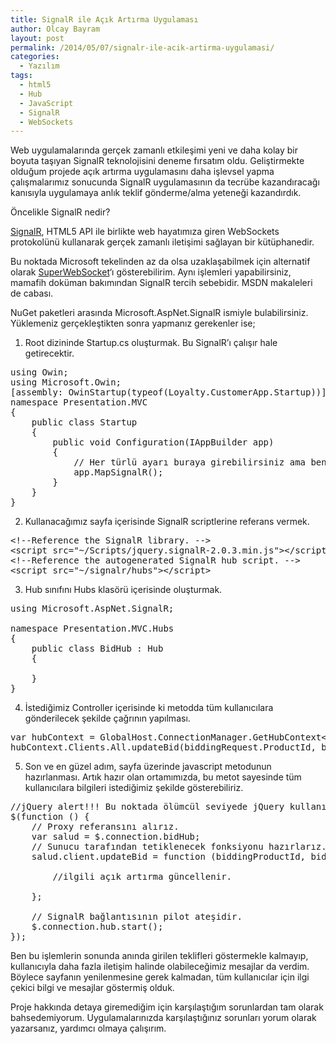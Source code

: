 ```yaml
---
title: SignalR ile Açık Artırma Uygulaması
author: Olcay Bayram
layout: post
permalink: /2014/05/07/signalr-ile-acik-artirma-uygulamasi/
categories:
  - Yazılım
tags:
  - html5
  - Hub
  - JavaScript
  - SignalR
  - WebSockets
---
```

Web uygulamalarında gerçek zamanlı etkileşimi yeni ve daha kolay bir boyuta taşıyan SignalR teknolojisini deneme fırsatım oldu. Geliştirmekte olduğum projede açık artırma uygulamasını daha işlevsel yapma çalışmalarımız sonucunda SignalR uygulamasının da tecrübe kazandıracağı kanısıyla uygulamaya anlık teklif gönderme/alma yeteneği kazandırdık.

Öncelikle SignalR nedir?

<a href="http://signalr.net/" title="SignalR" target="_blank">SignalR</a>, HTML5 API ile birlikte web hayatımıza giren WebSockets protokolünü kullanarak gerçek zamanlı iletişimi sağlayan bir kütüphanedir.

Bu noktada Microsoft tekelinden az da olsa uzaklaşabilmek için alternatif olarak <a href="http://superwebsocket.codeplex.com/" target="_blank">SuperWebSocket</a>&#8216;ı gösterebilirim. Aynı işlemleri yapabilirsiniz, mamafih doküman bakımından SignalR tercih sebebidir. MSDN makaleleri de cabası.

NuGet paketleri arasında Microsoft.AspNet.SignalR ismiyle bulabilirsiniz. Yüklemeniz gerçekleştikten sonra yapmanız gerekenler ise;

1. Root dizininde Startup.cs oluşturmak. Bu SignalR&#8217;ı çalışır hale getirecektir.

<pre class="brush: csharp; title: ; notranslate" title="">using Owin;
using Microsoft.Owin;
[assembly: OwinStartup(typeof(Loyalty.CustomerApp.Startup))]
namespace Presentation.MVC
{
    public class Startup
    {
        public void Configuration(IAppBuilder app)
        {
            // Her türlü ayarı buraya girebilirsiniz ama ben o detaya girmiyorum.
            app.MapSignalR();
        }
    }
}
</pre>

2. Kullanacağımız sayfa içerisinde SignalR scriptlerine referans vermek.

<pre class="brush: jscript; title: ; notranslate" title="">&lt;!--Reference the SignalR library. --&gt;
&lt;script src="~/Scripts/jquery.signalR-2.0.3.min.js"&gt;&lt;/script&gt;
&lt;!--Reference the autogenerated SignalR hub script. --&gt;
&lt;script src="~/signalr/hubs"&gt;&lt;/script&gt;
</pre>

3. Hub sınıfını Hubs klasörü içerisinde oluşturmak.

<pre class="brush: csharp; title: ; notranslate" title="">using Microsoft.AspNet.SignalR;

namespace Presentation.MVC.Hubs
{
    public class BidHub : Hub
    {
        
    }
}
</pre>

4. İstediğimiz Controller içerisinde ki metodda tüm kullanıcılara gönderilecek şekilde çağrının yapılması.

<pre class="brush: csharp; title: ; notranslate" title="">var hubContext = GlobalHost.ConnectionManager.GetHubContext&lt;BidHub&gt;();
hubContext.Clients.All.updateBid(biddingRequest.ProductId, biddingRequest.AuctionId, biddingRequest.CustomerId, biddingRequest.CustomerName, biddingRequest.BiddingAmount);
</pre>

5. Son ve en güzel adım, sayfa üzerinde javascript metodunun hazırlanması. Artık hazır olan ortamımızda, bu metot sayesinde tüm kullanıcılara bilgileri istediğimiz şekilde gösterebiliriz.

<pre class="brush: jscript; title: ; notranslate" title="">//jQuery alert!!! Bu noktada ölümcül seviyede jQuery kullanılmıştır. Olmazsa olmaz!
$(function () {
    // Proxy referansını alırız.  
    var salud = $.connection.bidHub;
    // Sunucu tarafından tetiklenecek fonksiyonu hazırlarız.
    salud.client.updateBid = function (biddingProductId, biddingAuctionId, biddingCustomerId, biddingCustomerName, biddingAmount) {

        //ilgili açık artırma güncellenir.
        
    };

    // SignalR bağlantısının pilot ateşidir.
    $.connection.hub.start();
});
</pre>

Ben bu işlemlerin sonunda anında girilen teklifleri göstermekle kalmayıp, kullanıcıyla daha fazla iletişim halinde olabileceğimiz mesajlar da verdim. Böylece sayfanın yenilenmesine gerek kalmadan, tüm kullanıcılar için ilgi çekici bilgi ve mesajlar göstermiş olduk.

Proje hakkında detaya giremediğim için karşılaştığım sorunlardan tam olarak bahsedemiyorum. Uygulamalarınızda karşılaştığınız sorunları yorum olarak yazarsanız, yardımcı olmaya çalışırım.